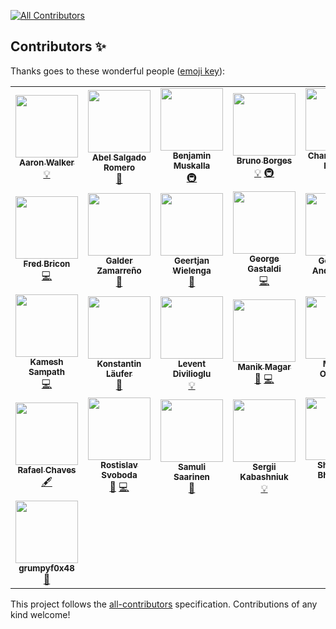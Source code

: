
<!-- ALL-CONTRIBUTORS-BADGE:START - Do not remove or modify this section -->
[![All Contributors](https://img.shields.io/badge/all_contributors-29-orange.svg?style=flat-square)](#contributors-)
<!-- ALL-CONTRIBUTORS-BADGE:END -->
## Contributors ✨

Thanks goes to these wonderful people ([emoji key](https://allcontributors.org/docs/en/emoji-key)):

<!-- ALL-CONTRIBUTORS-LIST:START - Do not remove or modify this section -->
<!-- prettier-ignore-start -->
<!-- markdownlint-disable -->
<table>
  <tr>
    <td align="center"><a href="http://aaronwalker.cloud/"><img src="https://avatars2.githubusercontent.com/u/153766?v=4?s=100" width="100px;" alt=""/><br /><sub><b>Aaron Walker</b></sub></a><br /><a href="#example-aaronwalker" title="Examples">💡</a></td>
    <td align="center"><a href="https://twitter.com/abelsromero"><img src="https://avatars1.githubusercontent.com/u/5781153?v=4?s=100" width="100px;" alt=""/><br /><sub><b>Abel Salgado Romero</b></sub></a><br /><a href="https://github.com/jbangdev/jbang/commits?author=abelsromero" title="Documentation">📖</a></td>
    <td align="center"><a href="https://bmuskalla.github.io"><img src="https://avatars1.githubusercontent.com/u/316929?v=4?s=100" width="100px;" alt=""/><br /><sub><b>Benjamin Muskalla</b></sub></a><br /><a href="#infra-bmuskalla" title="Infrastructure (Hosting, Build-Tools, etc)">🚇</a></td>
    <td align="center"><a href="http://brunoborges.io"><img src="https://avatars0.githubusercontent.com/u/129743?v=4?s=100" width="100px;" alt=""/><br /><sub><b>Bruno Borges</b></sub></a><br /><a href="#example-brunoborges" title="Examples">💡</a> <a href="#infra-brunoborges" title="Infrastructure (Hosting, Build-Tools, etc)">🚇</a></td>
    <td align="center"><a href="http://blog.headius.com"><img src="https://avatars3.githubusercontent.com/u/10135?v=4?s=100" width="100px;" alt=""/><br /><sub><b>Charles Oliver Nutter</b></sub></a><br /><a href="#content-headius" title="Content">🖋</a></td>
    <td align="center"><a href="https://danielpersson.dev"><img src="https://avatars0.githubusercontent.com/u/1424084?v=4?s=100" width="100px;" alt=""/><br /><sub><b>Daniel Persson</b></sub></a><br /><a href="https://github.com/jbangdev/jbang/issues?q=author%3Akalaspuffar" title="Bug reports">🐛</a></td>
    <td align="center"><a href="https://foivos.zakkak.net"><img src="https://avatars1.githubusercontent.com/u/1435395?v=4?s=100" width="100px;" alt=""/><br /><sub><b>Foivos</b></sub></a><br /><a href="https://github.com/jbangdev/jbang/commits?author=zakkak" title="Code">💻</a></td>
  </tr>
  <tr>
    <td align="center"><a href="https://github.com/fbricon"><img src="https://avatars3.githubusercontent.com/u/148698?v=4?s=100" width="100px;" alt=""/><br /><sub><b>Fred Bricon</b></sub></a><br /><a href="https://github.com/jbangdev/jbang/commits?author=fbricon" title="Code">💻</a></td>
    <td align="center"><a href="http://zamarreno.com"><img src="https://avatars0.githubusercontent.com/u/50187?v=4?s=100" width="100px;" alt=""/><br /><sub><b>Galder Zamarreño</b></sub></a><br /><a href="https://github.com/jbangdev/jbang/commits?author=galderz" title="Documentation">📖</a></td>
    <td align="center"><a href="https://github.com/geertjanw"><img src="https://avatars3.githubusercontent.com/u/5309985?v=4?s=100" width="100px;" alt=""/><br /><sub><b>Geertjan Wielenga</b></sub></a><br /><a href="https://github.com/jbangdev/jbang/commits?author=geertjanw" title="Documentation">📖</a></td>
    <td align="center"><a href="http://gastaldi.wordpress.com"><img src="https://avatars1.githubusercontent.com/u/54133?v=4?s=100" width="100px;" alt=""/><br /><sub><b>George Gastaldi</b></sub></a><br /><a href="https://github.com/jbangdev/jbang/commits?author=gastaldi" title="Code">💻</a></td>
    <td align="center"><a href="https://github.com/geoand"><img src="https://avatars2.githubusercontent.com/u/4374975?v=4?s=100" width="100px;" alt=""/><br /><sub><b>Georgios Andrianakis</b></sub></a><br /><a href="https://github.com/jbangdev/jbang/commits?author=geoand" title="Documentation">📖</a></td>
    <td align="center"><a href="https://github.com/ibuziuk"><img src="https://avatars2.githubusercontent.com/u/1461122?v=4?s=100" width="100px;" alt=""/><br /><sub><b>Ilya Buziuk</b></sub></a><br /><a href="#infra-ibuziuk" title="Infrastructure (Hosting, Build-Tools, etc)">🚇</a></td>
    <td align="center"><a href="https://github.com/jmini"><img src="https://avatars0.githubusercontent.com/u/1222165?v=4?s=100" width="100px;" alt=""/><br /><sub><b>Jérémie Bresson</b></sub></a><br /><a href="https://github.com/jbangdev/jbang/commits?author=jmini" title="Code">💻</a></td>
  </tr>
  <tr>
    <td align="center"><a href="https://developers.redhat.com"><img src="https://avatars0.githubusercontent.com/u/947745?v=4?s=100" width="100px;" alt=""/><br /><sub><b>Kamesh Sampath</b></sub></a><br /><a href="https://github.com/jbangdev/jbang/commits?author=kameshsampath" title="Code">💻</a></td>
    <td align="center"><a href="http://klaeufer.github.io"><img src="https://avatars3.githubusercontent.com/u/625947?v=4?s=100" width="100px;" alt=""/><br /><sub><b>Konstantin Läufer</b></sub></a><br /><a href="#ideas-klaeufer" title="Ideas, Planning, & Feedback">🤔</a></td>
    <td align="center"><a href="http://stackoverflow.com/users/3128926/levent-divilioglu?tab=profile"><img src="https://avatars3.githubusercontent.com/u/1220904?v=4?s=100" width="100px;" alt=""/><br /><sub><b>Levent Divilioglu</b></sub></a><br /><a href="#example-bzdgn" title="Examples">💡</a></td>
    <td align="center"><a href="https://manik.magar.me"><img src="https://avatars3.githubusercontent.com/u/877286?v=4?s=100" width="100px;" alt=""/><br /><sub><b>Manik Magar</b></sub></a><br /><a href="https://github.com/jbangdev/jbang/commits?author=manikmagar" title="Documentation">📖</a> <a href="https://github.com/jbangdev/jbang/commits?author=manikmagar" title="Code">💻</a></td>
    <td align="center"><a href="https://www.qgon.nl"><img src="https://avatars3.githubusercontent.com/u/197004?v=4?s=100" width="100px;" alt=""/><br /><sub><b>Marcel Overdijk</b></sub></a><br /><a href="https://github.com/jbangdev/jbang/commits?author=marceloverdijk" title="Documentation">📖</a></td>
    <td align="center"><a href="https://twitter.com/OliverLibutzki"><img src="https://avatars2.githubusercontent.com/u/977893?v=4?s=100" width="100px;" alt=""/><br /><sub><b>Oliver Libutzki</b></sub></a><br /><a href="https://github.com/jbangdev/jbang/commits?author=OLibutzki" title="Code">💻</a></td>
    <td align="center"><a href="https://github.com/pgrimaud"><img src="https://avatars1.githubusercontent.com/u/1866496?v=4?s=100" width="100px;" alt=""/><br /><sub><b>Pierre Grimaud</b></sub></a><br /><a href="https://github.com/jbangdev/jbang/commits?author=pgrimaud" title="Documentation">📖</a></td>
  </tr>
  <tr>
    <td align="center"><a href="http://blog.abstratt.com/rafael-chaves"><img src="https://avatars1.githubusercontent.com/u/2187522?v=4?s=100" width="100px;" alt=""/><br /><sub><b>Rafael Chaves</b></sub></a><br /><a href="#content-abstratt" title="Content">🖋</a></td>
    <td align="center"><a href="https://twitter.com/r_svoboda"><img src="https://avatars0.githubusercontent.com/u/925259?v=4?s=100" width="100px;" alt=""/><br /><sub><b>Rostislav Svoboda</b></sub></a><br /><a href="https://github.com/jbangdev/jbang/commits?author=rsvoboda" title="Documentation">📖</a> <a href="https://github.com/jbangdev/jbang/commits?author=rsvoboda" title="Code">💻</a></td>
    <td align="center"><a href="https://github.com/ssaarinen"><img src="https://avatars2.githubusercontent.com/u/384839?v=4?s=100" width="100px;" alt=""/><br /><sub><b>Samuli Saarinen</b></sub></a><br /><a href="https://github.com/jbangdev/jbang/issues?q=author%3Assaarinen" title="Bug reports">🐛</a></td>
    <td align="center"><a href="https://www.redhat.com/"><img src="https://avatars0.githubusercontent.com/u/1614429?v=4?s=100" width="100px;" alt=""/><br /><sub><b>Sergii Kabashniuk</b></sub></a><br /><a href="#example-skabashnyuk" title="Examples">💡</a></td>
    <td align="center"><a href="https://github.com/ShoeBoom"><img src="https://avatars3.githubusercontent.com/u/15147944?v=4?s=100" width="100px;" alt=""/><br /><sub><b>Shubham Bhardwaj</b></sub></a><br /><a href="https://github.com/jbangdev/jbang/commits?author=ShoeBoom" title="Code">💻</a></td>
    <td align="center"><a href="https://github.com/quintesse"><img src="https://avatars0.githubusercontent.com/u/778793?v=4?s=100" width="100px;" alt=""/><br /><sub><b>Tako Schotanus</b></sub></a><br /><a href="https://github.com/jbangdev/jbang/commits?author=quintesse" title="Code">💻</a></td>
    <td align="center"><a href="https://github.com/dem2k"><img src="https://avatars1.githubusercontent.com/u/14839058?v=4?s=100" width="100px;" alt=""/><br /><sub><b>dem2k</b></sub></a><br /><a href="https://github.com/jbangdev/jbang/commits?author=dem2k" title="Code">💻</a></td>
  </tr>
  <tr>
    <td align="center"><a href="https://github.com/grumpyf0x48"><img src="https://avatars3.githubusercontent.com/u/33195569?v=4?s=100" width="100px;" alt=""/><br /><sub><b>grumpyf0x48</b></sub></a><br /><a href="https://github.com/jbangdev/jbang/issues?q=author%3Agrumpyf0x48" title="Bug reports">🐛</a></td>
  </tr>
</table>

<!-- markdownlint-restore -->
<!-- prettier-ignore-end -->

<!-- ALL-CONTRIBUTORS-LIST:END -->

This project follows the [all-contributors](https://github.com/all-contributors/all-contributors) specification. Contributions of any kind welcome!
